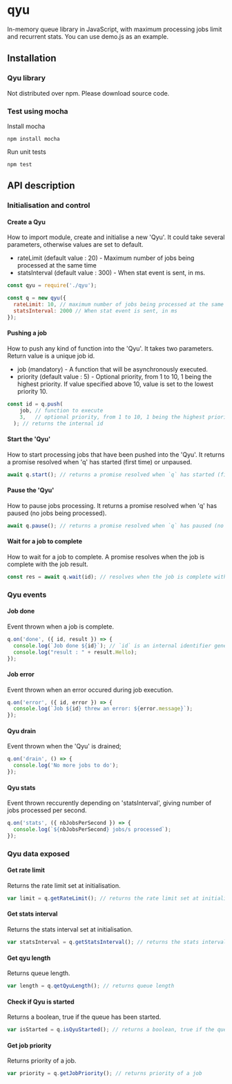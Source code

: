 # qyu

In-memory queue library in JavaScript, with maximum processing jobs limit and recurrent stats.
You can use demo.js as an example.

## Installation

### Qyu library

Not distributed over npm. Please download source code.

### Test using mocha

Install mocha

```
npm install mocha
```

Run unit tests
```
npm test
```

## API description

### Initialisation and control

#### Create a Qyu

How to import module, create and initialise a new 'Qyu'.
It could take several parameters, otherwise values are set to default.

* rateLimit (default value : 20) - Maximum number of jobs being processed at the same time
* statsInterval (default value : 300) - When stat event is sent, in ms.

```js
const qyu = require('./qyu');

const q = new qyu({
  rateLimit: 10, // maximum number of jobs being processed at the same time
  statsInterval: 2000 // When stat event is sent, in ms
});
```

#### Pushing a job

How to push any kind of function into the 'Qyu'. 
It takes two parameters. Return value is a unique job id.

* job (mandatory) - A function that will be asynchronously executed.
* priority (default value : 5) - Optional priority, from 1 to 10, 1 being the highest priority. If value specified above 10, value is set to the lowest priority 10.

```js
const id = q.push(
    job, // function to execute
    3,   // optional priority, from 1 to 10, 1 being the highest priority - default: 5
  ); // returns the internal id
```

#### Start the 'Qyu'

How to start processing jobs that have been pushed into the 'Qyu'.
It returns a promise resolved when 'q' has started (first time) or unpaused.

```js
await q.start(); // returns a promise resolved when `q` has started (first time) or unpaused
```

#### Pause the 'Qyu'

How to pause jobs processing.
It returns a promise resolved when 'q' has paused (no jobs being processed).

```js
await q.pause(); // returns a promise resolved when `q` has paused (no jobs being processed)
```

#### Wait for a job to complete

How to wait for a job to complete.
A promise resolves when the job is complete with the job result.

```js
const res = await q.wait(id); // resolves when the job is complete with the job result
```


### Qyu events

#### Job done

Event thrown when a job is complete.

```js
q.on('done', ({ id, result }) => {
  console.log(`Job done ${id}`); // `id` is an internal identifier generated by `qyu`
  console.log("result : " + result.Hello);
});
```

#### Job error

Event thrown when an error occured during job execution.

```js
q.on('error', ({ id, error }) => {
  console.log(`Job ${id} threw an error: ${error.message}`);
});
```

#### Qyu drain

Event thrown when the 'Qyu' is drained;

```js
q.on('drain', () => {
  console.log('No more jobs to do');
});
```

#### Qyu stats

Event thrown reccurently depending on 'statsInterval', giving number of jobs processed per second.

```js
q.on('stats', ({ nbJobsPerSecond }) => {
  console.log(`${nbJobsPerSecond} jobs/s processed`);
});
```


### Qyu data exposed

#### Get rate limit

Returns the rate limit set at initialisation.

```js
var limit = q.getRateLimit(); // returns the rate limit set at initialisation
```

#### Get stats interval

Returns the stats interval set at initialisation.

```js
var statsInterval = q.getStatsInterval(); // returns the stats interval set at initialisation
```

#### Get qyu length

Returns queue length.

```js
var length = q.qetQyuLength(); // returns queue length
```

#### Check if Qyu is started

Returns a boolean, true if the queue has been started.

```js
var isStarted = q.isQyuStarted(); // returns a boolean, true if the queue has been started.
```

#### Get job priority

Returns priority of a job.

```js
var priority = q.getJobPriority(); // returns priority of a job
```


